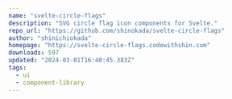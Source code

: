 ```yaml
---
name: "svelte-circle-flags"
description: "SVG circle flag icon components for Svelte."
repo_url: "https://github.com/shinokada/svelte-circle-flags"
author: "shinichiokada"
homepage: "https://svelte-circle-flags.codewithshin.com"
downloads: 597
updated: "2024-03-01T16:40:45.383Z"
tags: 
  - ui
  - component-library
---
```

